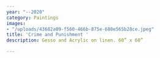 ```yaml
---
year: "--2020"
category: Paintings
images:
- "/uploads/43682a09-f560-466b-875e-680e565b28ce.jpeg"
title: 'Crime and Punishment '
description: Gesso and Acrylic on linen. 60” x 60”

---
```

